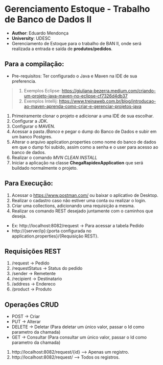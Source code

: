 # Gerenciamento Estoque - Trabalho de Banco de Dados II 
* **Author**: Eduardo Mendonça 
* **University**: UDESC
* Gerenciamento de Estoque para o trabalho de BAN II, onde será realizada a entrada e saída de **produtos/pedidos**.

## **Para a compilação:** 
- Pre-requisitos: Ter configurado o Java e Maven na IDE de sua preferencia. 
> 1. Exemplos Eclipse: https://giuliana-bezerra.medium.com/criando-um-projeto-java-maven-no-eclipse-cf7326d4db37 
> 2. Exemplos Intellij: https://www.treinaweb.com.br/blog/introducao-ao-maven-aprenda-como-criar-e-gerenciar-projetos-java

1. Primeiramente clonar o projeto e adicionar a uma IDE de sua escolhar.
2. Configurar a JDK. 
3. Configurar o MAVEN.
2. Acessar a pasta _/Banco_ e pegar o dump do Banco de Dados e subir em um banco Postgres.
3. Alterar o arquivo application.properties como nome do banco de dados em que o dump foi subido, assim como a senha e o user para acesso ao banco de dados. 
4. Realizar o comando _MVN CLEAN INSTALL_
5. Iniciar a aplicação na classe **ChegaRapidexApplication** que será buildado normalmente o projeto.

## **Para Execução:** 

1. Acessar o https://www.postman.com/ ou baixar o aplicativo de Desktop.
2. Realizar o cadastro caso não estiver uma conta ou realizar o login.
3. Criar uma collections, adicionando uma requisição a mesma. 
4. Realizar os comando REST desejado juntamente com o caminhos que deseja. 
* Ex: http://localhost:8082/request -> Para acessar a tabela Pedido
* http://{server/ip}:{porta configurada no application.properties}/{Requisição REST}.

## **Requisições REST**

1. /request -> Pedido
2. /requestStatus -> Status do pedido
3. /sender -> Remetente
4. /recipient -> Destinatario
5. /address -> Endereco
6. /product -> Produto

## Operações CRUD
* POST -> Criar
* PUT -> Alterar 
* DELETE -> Deletar (Para deletar um único valor, passar o Id como parametro da chamada)
* GET -> Consultar (Para consultar um único valor, passar o Id como parametro da chamada)
 1. http://localhost:8082/request/{id} --> Apenas um registro.
 2. http://localhost:8082/request/ --> Todos os registros.
